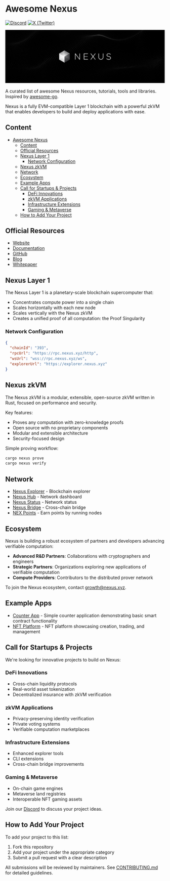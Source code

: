 # Awesome Nexus

[![Discord][discord-badge]][discord-url]
[![X (Twitter)][x-badge]][x-url]

[discord-badge]: https://img.shields.io/badge/Discord-Join%20Chat-blue?style=flat&logo=discord
[discord-url]: https://discord.gg/nexus-xyz
[x-badge]: https://img.shields.io/badge/X-Follow-blue?style=flat&logo=x
[x-url]: https://x.com/nexuslabs

![](./assets/awesome-nexus.png)

A curated list of awesome Nexus resources, tutorials, tools and libraries. Inspired by [awesome-go](https://github.com/avelino/awesome-go).

Nexus is a fully EVM-compatible Layer 1 blockchain with a powerful zkVM that enables developers to build and deploy applications with ease.

## Content

- [Awesome Nexus](#awesome-nexus)
  - [Content](#content)
  - [Official Resources](#official-resources)
  - [Nexus Layer 1](#nexus-layer-1)
    - [Network Configuration](#network-configuration)
  - [Nexus zkVM](#nexus-zkvm)
  - [Network](#network)
  - [Ecosystem](#ecosystem)
  - [Example Apps](#example-apps)
  - [Call for Startups \& Projects](#call-for-startups--projects)
    - [DeFi Innovations](#defi-innovations)
    - [zkVM Applications](#zkvm-applications)
    - [Infrastructure Extensions](#infrastructure-extensions)
    - [Gaming \& Metaverse](#gaming--metaverse)
  - [How to Add Your Project](#how-to-add-your-project)

## Official Resources

- [Website](https://nexus.xyz)
- [Documentation](https://docs.nexus.xyz/)
- [GitHub](https://github.com/nexus-xyz)
- [Blog](https://blog.nexus.xyz/)
- [Whitepaper](https://whitepaper.nexus.xyz)

## Nexus Layer 1

The Nexus Layer 1 is a planetary-scale blockchain supercomputer that:

- Concentrates compute power into a single chain
- Scales horizontally with each new node
- Scales vertically with the Nexus zkVM
- Creates a unified proof of all computation: the Proof Singularity

### Network Configuration

```json
{
  "chainId": "393",
  "rpcUrl": "https://rpc.nexus.xyz/http",
  "wsUrl": "wss://rpc.nexus.xyz/ws",
  "explorerUrl": "https://explorer.nexus.xyz"
}
```

## Nexus zkVM

The Nexus zkVM is a modular, extensible, open-source zkVM written in Rust, focused on performance and security.

Key features:
- Proves any computation with zero-knowledge proofs
- Open source with no proprietary components
- Modular and extensible architecture
- Security-focused design

Simple proving workflow:

```bash
cargo nexus prove
cargo nexus verify
```

## Network

- [Nexus Explorer](https://explorer.nexus.xyz) - Blockchain explorer
- [Nexus Hub](https://hub.nexus.xyz) - Network dashboard
- [Nexus Status](https://status.nexus.xyz) - Network status
- [Nexus Bridge](https://bridge.nexus.xyz) - Cross-chain bridge
- [NEX Points](https://docs.nexus.xyz/layer-1/nex-points) - Earn points by running nodes

## Ecosystem

Nexus is building a robust ecosystem of partners and developers advancing verifiable computation:

- **Advanced R&D Partners**: Collaborations with cryptographers and engineers
- **Strategic Partners**: Organizations exploring new applications of verifiable computation
- **Compute Providers**: Contributors to the distributed prover network

To join the Nexus ecosystem, contact [growth@nexus.xyz](mailto:growth@nexus.xyz).

## Example Apps

- [Counter App](https://github.com/nexus-xyz/nexus-counter-app) - Simple counter application demonstrating basic smart contract functionality
- [NFT Platform](https://github.com/nexus-xyz/nexus-nft-example) - NFT platform showcasing creation, trading, and management

## Call for Startups & Projects

We're looking for innovative projects to build on Nexus:

### DeFi Innovations
- Cross-chain liquidity protocols
- Real-world asset tokenization
- Decentralized insurance with zkVM verification

### zkVM Applications
- Privacy-preserving identity verification
- Private voting systems
- Verifiable computation marketplaces

### Infrastructure Extensions
- Enhanced explorer tools
- CLI extensions
- Cross-chain bridge improvements

### Gaming & Metaverse
- On-chain game engines
- Metaverse land registries
- Interoperable NFT gaming assets

Join our [Discord](https://discord.gg/nexus-xyz) to discuss your project ideas.

## How to Add Your Project

To add your project to this list:

1. Fork this repository
2. Add your project under the appropriate category
3. Submit a pull request with a clear description

All submissions will be reviewed by maintainers. See [CONTRIBUTING.md](CONTRIBUTING.md) for detailed guidelines.


